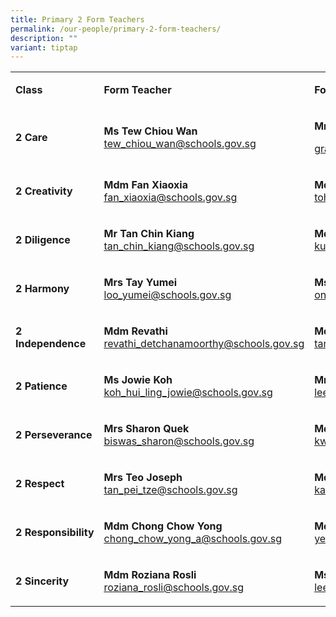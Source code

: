 ```yaml
---
title: Primary 2 Form Teachers
permalink: /our-people/primary-2-form-teachers/
description: ""
variant: tiptap
---
```

<table style="minWidth: 75px">
<colgroup>
<col>
<col>
<col>
</colgroup>
<tbody>
<tr>
<td rowspan="1" colspan="1">
<p><strong>Class</strong>
</p>
</td>
<td rowspan="1" colspan="1">
<p><strong>Form Teacher</strong>
</p>
</td>
<td rowspan="1" colspan="1">
<p><strong>Form Teacher</strong>
</p>
</td>
</tr>
<tr>
<td rowspan="1" colspan="1">
<p><strong>2 Care</strong>
</p>
</td>
<td rowspan="1" colspan="1">
<p><strong>Ms Tew Chiou Wan</strong>
<br><a href="mailto:tew_chiou_wan@schools.gov.sg" rel="noopener noreferrer nofollow" target="_blank"><u>tew_chiou_wan@schools.gov.sg</u></a>
</p>
</td>
<td rowspan="1" colspan="1">
<p><strong>Mrs Grace Chua</strong>
</p>
<p><a href="mailto:grace_leong_siew_inn@schools.gov.sg" rel="noopener noreferrer nofollow" target="_blank"><u>grace_leong_siew_inn@schools.gov.sg</u></a>
</p>
</td>
</tr>
<tr>
<td rowspan="1" colspan="1">
<p><strong>2 Creativity</strong>
</p>
</td>
<td rowspan="1" colspan="1">
<p><strong>Mdm Fan Xiaoxia<a href="mailto:fan_xiaoxia@schools.gov.sg" rel="noopener noreferrer nofollow" target="_blank"><br></a></strong>
<a href="mailto:fan_xiaoxia@schools.gov.sg" rel="noopener noreferrer nofollow" target="_blank"><u>fan_xiaoxia@schools.gov.sg</u>
</a>
</p>
</td>
<td rowspan="1" colspan="1">
<p><strong>Mdm Toh Zi Ai<a href="mailto:toh_zi_ai@schools.gov.sg" rel="noopener noreferrer nofollow" target="_blank"><br></a></strong>
<a href="mailto:toh_zi_ai@schools.gov.sg" rel="noopener noreferrer nofollow" target="_blank"><u>toh_zi_ai@schools.gov.sg</u>
</a>
</p>
</td>
</tr>
<tr>
<td rowspan="1" colspan="1">
<p><strong>2 Diligence</strong>
</p>
</td>
<td rowspan="1" colspan="1">
<p><strong>Mr Tan Chin Kiang<a href="mailto:tan_chin_kiang@schools.gov.sg" rel="noopener noreferrer nofollow" target="_blank"><br></a></strong>
<a href="mailto:tan_chin_kiang@schools.gov.sg" rel="noopener noreferrer nofollow" target="_blank"><u>tan_chin_kiang@schools.gov.sg</u>
</a>
</p>
</td>
<td rowspan="1" colspan="1">
<p><strong>Mdm Kun Swee Bin<a href="mailto:kun_swee_bin@schools.gov.sg" rel="noopener noreferrer nofollow" target="_blank"><br></a></strong>
<a href="mailto:kun_swee_bin@schools.gov.sg" rel="noopener noreferrer nofollow" target="_blank"><u>kun_swee_bin@schools.gov.sg</u>
</a>
</p>
</td>
</tr>
<tr>
<td rowspan="1" colspan="1">
<p><strong>2 Harmony</strong>
</p>
</td>
<td rowspan="1" colspan="1">
<p><strong>Mrs Tay Yumei<br></strong><a href="mailto:loo_yumei@schools.gov.sg" rel="noopener noreferrer nofollow" target="_blank"><u>loo_yumei@schools.gov.sg</u></a>
</p>
</td>
<td rowspan="1" colspan="1">
<p><strong>Ms Ong Lay San<a href="mailto:ong_lay_san@schools.gov.sg" rel="noopener noreferrer nofollow" target="_blank"><br></a></strong>
<a href="mailto:ong_lay_san@schools.gov.sg" rel="noopener noreferrer nofollow" target="_blank"><u>ong_lay_san@schools.gov.sg</u>
</a>
</p>
</td>
</tr>
<tr>
<td rowspan="1" colspan="1">
<p><strong>2 Independence</strong>
</p>
</td>
<td rowspan="1" colspan="1">
<p><strong>Mdm Revathi<a href="mailto:revathi_detchanamoorthy@schools.gov.sg" rel="noopener noreferrer nofollow" target="_blank"><br></a></strong>
<a href="mailto:revathi_detchanamoorthy@schools.gov.sg" rel="noopener noreferrer nofollow" target="_blank"><u>revathi_detchanamoorthy@schools.gov.sg</u>
</a>
</p>
</td>
<td rowspan="1" colspan="1">
<p><strong>Mdm Tan Wee Bee<a href="mailto:tan_wee_bee@schools.gov.sg" rel="noopener noreferrer nofollow" target="_blank"><br></a></strong>
<a href="mailto:tan_wee_bee@schools.gov.sg" rel="noopener noreferrer nofollow" target="_blank"><u>tan_wee_bee@schools.gov.sg</u>
</a>
</p>
</td>
</tr>
<tr>
<td rowspan="1" colspan="1">
<p><strong>2&nbsp;Patience</strong>
</p>
</td>
<td rowspan="1" colspan="1">
<p><strong>Ms Jowie Koh</strong><a href="mailto:koh_hui_ling_jowie@schools.gov.sg" rel="noopener noreferrer nofollow" target="_blank"><br><u>koh_hui_ling_jowie@schools.gov.sg</u></a>
</p>
</td>
<td rowspan="1" colspan="1">
<p><strong>Mr Lee Kian Huat<a href="mailto:lee_kian_huat@schools.gov.sg" rel="noopener noreferrer nofollow" target="_blank"><br></a></strong>
<a href="mailto:lee_kian_huat@schools.gov.sg" rel="noopener noreferrer nofollow" target="_blank"><u>lee_kian_huat@schools.gov.sg</u>
</a>
</p>
</td>
</tr>
<tr>
<td rowspan="1" colspan="1">
<p><strong>2 Perseverance</strong>
</p>
</td>
<td rowspan="1" colspan="1">
<p><strong>Mrs Sharon Quek<a href="mailto:biswas_sharon@schools.gov.sg" rel="noopener noreferrer nofollow" target="_blank"><br></a></strong>
<a href="mailto:biswas_sharon@schools.gov.sg" rel="noopener noreferrer nofollow" target="_blank"><u>biswas_sharon@schools.gov.sg</u>
</a>
</p>
</td>
<td rowspan="1" colspan="1">
<p><strong>Mdm Klera Kwa<a href="mailto:kwa_wei_hong@schools.gov.sg" rel="noopener noreferrer nofollow" target="_blank"><br></a></strong>
<a href="mailto:kwa_wei_hong@schools.gov.sg" rel="noopener noreferrer nofollow" target="_blank"><u>kwa_wei_hong@schools.gov.sg</u>
</a>
</p>
</td>
</tr>
<tr>
<td rowspan="1" colspan="1">
<p><strong>2 Respect</strong>
</p>
</td>
<td rowspan="1" colspan="1">
<p><strong>Mrs Teo Joseph<a href="mailto:tan_pei_tze@schools.gov.sg" rel="noopener noreferrer nofollow" target="_blank"><br></a></strong>
<a href="mailto:tan_pei_tze@schools.gov.sg" rel="noopener noreferrer nofollow" target="_blank"><u>tan_pei_tze@schools.gov.sg</u>
</a>
</p>
</td>
<td rowspan="1" colspan="1">
<p><strong>Mdm Kandy Heng<a href="mailto:kandy_heng@schools.gov.sg" rel="noopener noreferrer nofollow" target="_blank"><br></a></strong>
<a href="mailto:kandy_heng@schools.gov.sg" rel="noopener noreferrer nofollow" target="_blank"><u>kandy_heng@schools.gov.sg</u>
</a>
</p>
</td>
</tr>
<tr>
<td rowspan="1" colspan="1">
<p><strong>2&nbsp;Responsibility</strong>
</p>
</td>
<td rowspan="1" colspan="1">
<p><strong>Mdm Chong Chow Yong<a href="mailto:chong_chow_yong_a@schools.gov.sg" rel="noopener noreferrer nofollow" target="_blank"><br></a></strong>
<a href="mailto:chong_chow_yong_a@schools.gov.sg" rel="noopener noreferrer nofollow" target="_blank"><u>chong_chow_yong_a@schools.gov.sg</u>
</a>
</p>
</td>
<td rowspan="1" colspan="1">
<p><strong>Mdm Yeo Yee Teng<a href="mailto:yeo_yee_teng@schools.gov.sg" rel="noopener noreferrer nofollow" target="_blank"><br></a></strong>
<a href="mailto:yeo_yee_teng@schools.gov.sg" rel="noopener noreferrer nofollow" target="_blank"><u>yeo_yee_teng@schools.gov.sg</u>
</a>
</p>
</td>
</tr>
<tr>
<td rowspan="1" colspan="1">
<p><strong>2 Sincerity</strong>
</p>
</td>
<td rowspan="1" colspan="1">
<p><strong>Mdm Roziana Rosli<a href="mailto:roziana_rosli@schools.gov.sg" rel="noopener noreferrer nofollow" target="_blank"><br></a></strong>
<a href="mailto:roziana_rosli@schools.gov.sg" rel="noopener noreferrer nofollow" target="_blank"><u>roziana_rosli@schools.gov.sg</u>
</a>
</p>
</td>
<td rowspan="1" colspan="1">
<p><strong>Ms Edwina Lee<a href="mailto:lee_edwina@schools.gov.sg" rel="noopener noreferrer nofollow" target="_blank"><br></a></strong>
<a href="mailto:lee_edwina@schools.gov.sg" rel="noopener noreferrer nofollow" target="_blank"><u>lee_edwina@schools.gov.sg</u>
</a>
</p>
</td>
</tr>
</tbody>
</table>
<p></p>